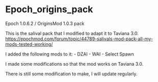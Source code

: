 # Epoch_origins_pack

 Epoch 1.0.6.2 / OriginsMod 1.0.3 pack

 This is the salival pack that I modified to adapt it to Taviana 3.0.
    https://epochmod.com/forum/topic/44789-salivals-mod-pack-all-my-mods-tested-working/

I added the following mods to it:
    - DZAI
    - WAI
    - Select Spawn

I made some modifications so that the mod works on Taviana 3.0.

There is still some modification to make, I will update regularly.
